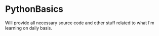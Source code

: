 # PythonBasics
Will provide all necessary source code and other stuff related to what I'm learning on daily basis. 
